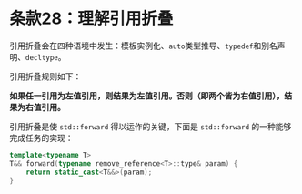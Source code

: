 # 条款28：理解引用折叠

引用折叠会在四种语境中发生：模板实例化、`auto`类型推导、`typedef`和别名声明、`decltype`。

引用折叠规则如下：

**如果任一引用为左值引用，则结果为左值引用。否则（即两个皆为右值引用），结果为右值引用。**

引用折叠是使 `std::forward` 得以运作的关键，下面是 `std::forward` 的一种能够完成任务的实现：

```cpp
template<typename T>
T&& forward(typename remove_reference<T>::type& param) {
    return static_cast<T&&>(param);
}
```